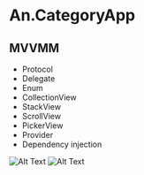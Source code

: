 # An.CategoryApp

## MVVMM 

- Protocol
- Delegate
- Enum
- CollectionView
- StackView
- ScrollView
- PickerView
- Provider
- Dependency injection

![Alt Text](https://media.giphy.com/media/bXskZChk1GSTzmVn0f/giphy.gif)       ![Alt Text](https://media.giphy.com/media/Q3a520jicnGJ9VO3fb/giphy.gif) 



